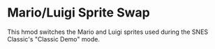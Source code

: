 # Mario/Luigi Sprite Swap
This hmod switches the Mario and Luigi sprites used during the SNES Classic's "Classic Demo" mode.